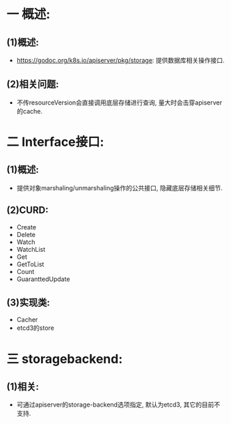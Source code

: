 # 一 概述:
## (1)概述:
- https://godoc.org/k8s.io/apiserver/pkg/storage: 提供数据库相关操作接口.

## (2)相关问题:
- 不传resourceVersion会直接调用底层存储进行查询, 量大时会击穿apiserver的cache.

# 二 Interface接口:
## (1)概述:
- 提供对象marshaling/unmarshaling操作的公共接口, 隐藏底层存储相关细节.

## (2)CURD:
- Create
- Delete
- Watch
- WatchList
- Get
- GetToList
- Count
- GuaranttedUpdate

## (3)实现类:
- Cacher
- etcd3的store

# 三 storagebackend:
## (1)相关:
- 可通过apiserver的storage-backend选项指定, 默认为etcd3, 其它的目前不支持.
